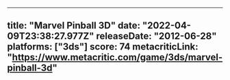 
---
title: "Marvel Pinball 3D"
date: "2022-04-09T23:38:27.977Z"
releaseDate: "2012-06-28"
platforms: ["3ds"]
score: 74
metacriticLink: "https://www.metacritic.com/game/3ds/marvel-pinball-3d"
---
